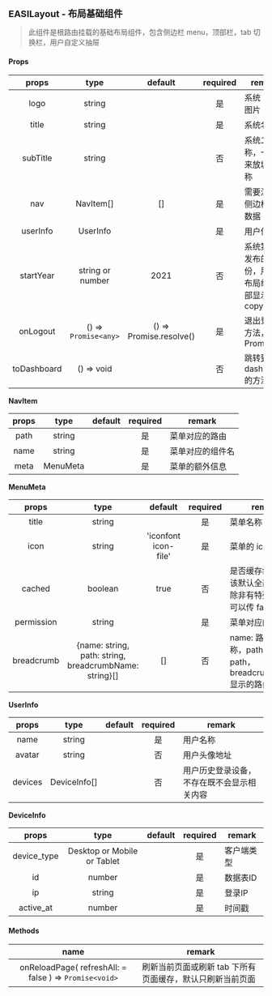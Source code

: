 <p><strong id="EASILayout" style="font-size: 18px">EASILayout - 布局基础组件</strong></p>

> 此组件是根路由挂载的基础布局组件，包含侧边栏 menu，顶部栏，tab 切换栏，用户自定义抽屉

#### Props

|    props    |         type         |         default         | required | remark                           |
| :---------: | :------------------: | :---------------------: | :------: | -------------------------------- |
|    logo     |        string        |                         |    是    | 系统 Logo 图片                   |
|    title    |        string        |                         |    是    | 系统名称                         |
|  subTitle   |        string        |                         |    否    | 系统二级名称，一般用来放城市名称 |
|     nav     |      NavItem[]       |           []            |    是    | 需要渲染的侧边栏菜单数据         |
|  userInfo   |       UserInfo       |                         |    是    | 用户信息                         |
|  startYear  |   string or number   |          2021           |    否    | 系统第一次发布的年份，用于在布局组件底部显示copyright |
|  onLogout   | () => `Promise<any>` | () => Promise.resolve() |    是    | 退出登录的方法，返回 Promise     |
| toDashboard |      () => void      |                         |    否    | 跳转到 dashboard 的方法          |

<strong>NavItem</strong> <br/>

| props |   type   | default | required | remark           |
| :---: | :------: | :-----: | :------: | ---------------- |
| path  |  string  |         |    是    | 菜单对应的路由   |
| name  |  string  |         |    是    | 菜单对应的组件名 |
| meta  | MenuMeta |         |    是    | 菜单的额外信息   |

<strong>MenuMeta</strong> <br/>

|   props    |                          type                          |       default        | required | remark                                                              |
| :--------: | :----------------------------------------------------: | :------------------: | :------: | ------------------------------------------------------------------- |
|   title    |                         string                         |                      |    是    | 菜单名称                                                            |
|    icon    |                         string                         | 'iconfont icon-file' |    是    | 菜单的 icon                                                         |
|   cached   |                        boolean                         |         true         |    否    | 是否缓存组件，应该默认全部缓存，除非有特殊需求，可以传 false        |
| permission |                         string                         |                      |    是    | 菜单对应的权限点                                                    |
| breadcrumb | {name: string, path: string, breadcrumbName: string}[] |          []          |    否    | name: 路由组件名称，path: 路由 path，breadcrumbName: 显示的路由名字 |

<strong>UserInfo</strong> <br/>

| props  |  type  | default | required | remark       |
| :----: | :----: | :-----: | :------: | ------------ |
|  name  | string |         |    是    | 用户名称     |
| avatar | string |         |    否    | 用户头像地址 |
| devices | DeviceInfo[] |         |    否    | 用户历史登录设备，不存在既不会显示相关内容 |

<strong>DeviceInfo</strong> <br/>

| props  |  type  | default | required | remark       |
| :----: | :----: | :-----: | :------: | ------------ |
|  device_type  | Desktop or Mobile or Tablet |         |    是    | 客户端类型   |
| id | number |         |    是    |  数据表ID  |
| ip | string |         |    是    | 登录IP |
| active_at | number |         |    是    | 时间戳 |

#### Methods

|                          name                          | remark                                                    |
| :----------------------------------------------------: | --------------------------------------------------------- |
| onReloadPage( refreshAll: = false ) => `Promise<void>` | 刷新当前页面或刷新 tab 下所有页面缓存，默认只刷新当前页面 |
